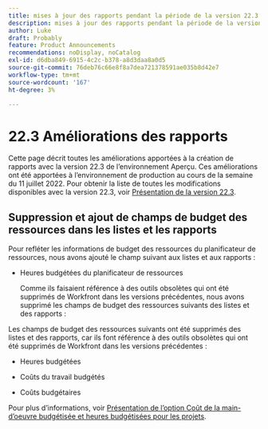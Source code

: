 ```yaml
---
title: mises à jour des rapports pendant la période de la version 22.3
description: mises à jour des rapports pendant la période de la version 22.3
author: Luke
draft: Probably
feature: Product Announcements
recommendations: noDisplay, noCatalog
exl-id: d6dba849-6915-4c2c-b378-a8d3daa8a0d5
source-git-commit: 76deb76c66e8f8a7dea721378591ae035b8d42e7
workflow-type: tm+mt
source-wordcount: '167'
ht-degree: 3%

---
```


# 22.3 Améliorations des rapports

Cette page décrit toutes les améliorations apportées à la création de rapports avec la version 22.3 de l’environnement Aperçu. Ces améliorations ont été apportées à l’environnement de production au cours de la semaine du 11 juillet 2022. Pour obtenir la liste de toutes les modifications disponibles avec la version 22.3, voir [Présentation de la version 22.3](../../../product-announcements/product-releases/22.3-release-activity/22-3-release-overview.md).

## Suppression et ajout de champs de budget des ressources dans les listes et les rapports

Pour refléter les informations de budget des ressources du planificateur de ressources, nous avons ajouté le champ suivant aux listes et aux rapports :

* Heures budgétées du planificateur de ressources

  Comme ils faisaient référence à des outils obsolètes qui ont été supprimés de Workfront dans les versions précédentes, nous avons supprimé les champs de budget des ressources suivants des listes et des rapports :


Les champs de budget des ressources suivants ont été supprimés des listes et des rapports, car ils font référence à des outils obsolètes qui ont été supprimés de Workfront dans les versions précédentes :

* Heures budgétées

* Coûts du travail budgétés

* Coûts budgétaires


Pour plus d’informations, voir [Présentation de l’option Coût de la main-d’oeuvre budgétisée et heures budgétisées pour les projets](/help/quicksilver/manage-work/projects/project-finances/budgeted-labor-cost.md).

